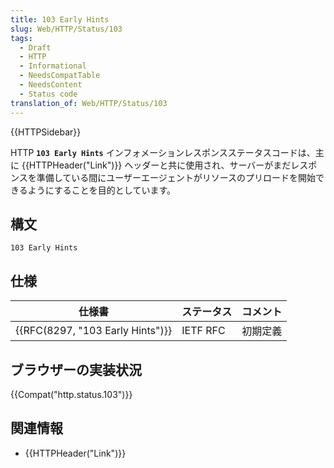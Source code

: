 ```yaml
---
title: 103 Early Hints
slug: Web/HTTP/Status/103
tags:
  - Draft
  - HTTP
  - Informational
  - NeedsCompatTable
  - NeedsContent
  - Status code
translation_of: Web/HTTP/Status/103
---
```

{{HTTPSidebar}}

HTTP **`103 Early Hints`** インフォメーションレスポンスステータスコードは、主に {{HTTPHeader("Link")}} ヘッダーと共に使用され、サーバーがまだレスポンスを準備している間にユーザーエージェントがリソースのプリロードを開始できるようにすることを目的としています。

## 構文

```
103 Early Hints
```

## 仕様

| 仕様書                                       | ステータス | コメント |
| -------------------------------------------- | ---------- | -------- |
| {{RFC(8297, "103 Early Hints")}} | IETF RFC   | 初期定義 |

## ブラウザーの実装状況

{{Compat("http.status.103")}}

## 関連情報

- {{HTTPHeader("Link")}}
